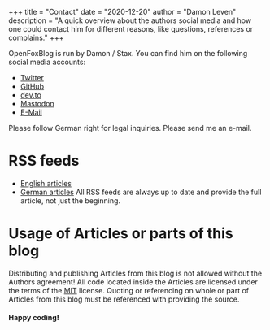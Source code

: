 +++
title = "Contact"
date = "2020-12-20"
author = "Damon Leven"
description = "A quick overview about the authors social media and how one could contact him for different reasons, like questions, references or complains."
+++ 

OpenFoxBlog is run by Damon / Stax. You can find him on the following social media accounts: 
- [Twitter](https://twitter.com/staxthefox)
- [GitHub](https://github.com/mcwertgaming)
- [dev.to](https://coming.soon)
- [Mastodon](https://coming.soon)
- [E-Mail](mailto:mcwertgaming@gmailcom?subject=OpenFoxBlog)

Please follow German right for legal inquiries. Please send me an e-mail. 

# RSS feeds 
- [English articles](/index.xml)
- [German articles](/de/index.xml)
All RSS feeds are always up to date and provide the full article, not just the beginning. 

# Usage of Articles or parts of this blog
Distributing and publishing Articles from this blog is not allowed without the Authors agreement! All code located inside the Articles are licensed under the terms of the [MIT](https://opensource.org/licenses/MIT) license. Quoting or referencing on whole or part of Articles from this blog must be referenced with providing the source.

#### Happy coding!
